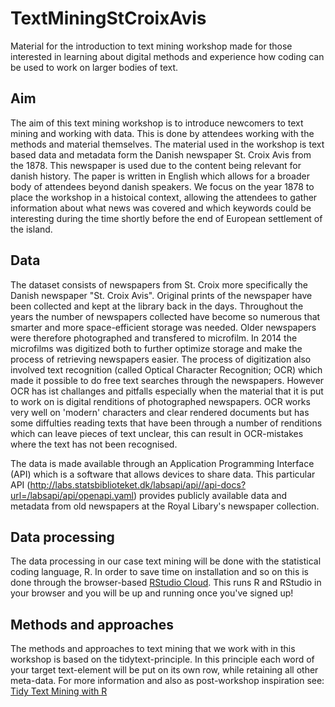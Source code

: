 # TextMiningStCroixAvis
Material for the introduction to text mining workshop made for those interested in learning about digital methods and experience how coding can be used to work on larger bodies of text.

## Aim
The aim of this text mining workshop is to introduce newcomers to text mining and working with data. This is done by attendees working with the methods and material themselves. The material used in the workshop is text based data and metadata form the Danish newspaper St. Croix Avis from the 1878. This newspaper is used due to the content being relevant for danish history. The paper is written in English which allows for a broader body of attendees beyond danish speakers. We focus on the year 1878 to place the workshop in a histoical context, allowing the attendees to gather information about what news was covered and which keywords could be interesting during the time shortly before the end of European settlement of the island.

## Data
The dataset consists of newspapers from St. Croix more specifically the Danish newspaper "St. Croix Avis". Original prints of the newspaper have been collected and kept at the library back in the days. Throughout the years the number of newspapers collected have become so numerous that smarter and more space-efficient storage was needed. Older newspapers were therefore photographed and transfered to microfilm. In 2014 the microfilms was digitized both to further optimize storage and make the process of retrieving newspapers easier. The process of digitization also involved text recognition (called Optical Character Recognition; OCR) which made it possible to do free text searches through the newspapers. However OCR has ist challanges and pitfalls especially when the material that it is put to work on is digital renditions of photographed newspapers. OCR works very well on 'modern' characters and clear rendered documents but has some diffulties reading texts that have been through a number of renditions which can leave pieces of text unclear, this can result in OCR-mistakes where the text has not been recognised. 

The data is made available through an Application Programming Interface (API) which is a software that allows devices to share data. This particular API (http://labs.statsbiblioteket.dk/labsapi/api//api-docs?url=/labsapi/api/openapi.yaml) provides publicly available data and metadata from old newspapers at the Royal Libary's newspaper collection.

## Data processing
The data processing in our case text mining will be done with the statistical coding language, R. In order to save time on installation and so on this is done through the browser-based [RStudio Cloud](https://rstudio.cloud/). This runs R and RStudio in your browser and you will be up and running once you've signed up!

## Methods and approaches
The methods and approaches to text mining that we work with in this workshop is based on the tidytext-principle. In this principle each word of your target text-element will be put on its own row, while retaining all other meta-data. For more information and also as post-workshop inspiration see: [Tidy Text Mining with R](https://www.tidytextmining.com)
